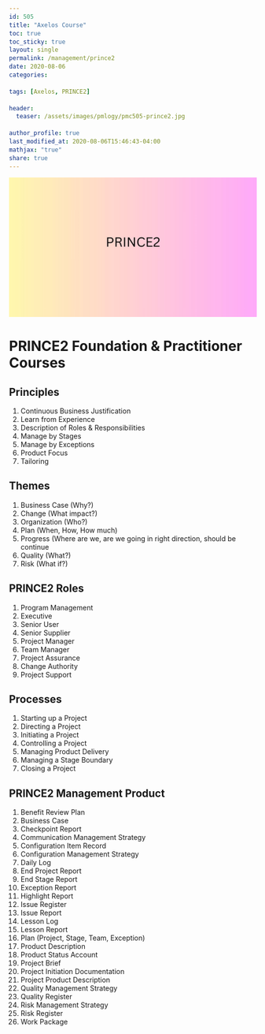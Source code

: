 ```yaml
---
id: 505    
title: "Axelos Course"
toc: true
toc_sticky: true
layout: single
permalink: /management/prince2
date: 2020-08-06
categories:

tags: [Axelos, PRINCE2]

header:
  teaser: /assets/images/pmlogy/pmc505-prince2.jpg
  
author_profile: true
last_modified_at: 2020-08-06T15:46:43-04:00
mathjax: "true"
share: true
---
```


![PRINCE2](/assets/images/pmlogy/pmc505-prince2.jpg)

# PRINCE2 Foundation & Practitioner Courses

## Principles
1. Continuous Business Justification
1. Learn from Experience
1. Description of Roles & Responsibilities
1. Manage by Stages
1. Manage by Exceptions
1. Product Focus
1. Tailoring

## Themes
1. Business Case (Why?)
1. Change (What impact?)
1. Organization (Who?)
1. Plan (When, How, How much)
1. Progress (Where are we, are we going in right direction, should be continue
1. Quality (What?)
1. Risk (What if?)

## PRINCE2 Roles
1. Program Management
1. Executive
1. Senior User
1. Senior Supplier
1. Project Manager
1. Team Manager
1. Project Assurance
1. Change Authority
1. Project Support

## Processes
1. Starting up a Project
1. Directing a Project
1. Initiating a Project
1. Controlling a Project
1. Managing Product Delivery
1. Managing a Stage Boundary
1. Closing a Project

## PRINCE2 Management Product
1. Benefit Review Plan
1. Business Case
1. Checkpoint Report
1. Communication Management Strategy
1. Configuration Item Record
1. Configuration Management Strategy
1. Daily Log
1. End Project Report
1. End Stage Report
1. Exception Report
1. Highlight Report
1. Issue Register
1. Issue Report
1. Lesson Log
1. Lesson Report
1. Plan (Project, Stage, Team, Exception)
1. Product Description
1. Product Status Account
1. Project Brief
1. Project Initiation Documentation
1. Project Product Description
1. Quality Management Strategy
1. Quality Register
1. Risk Management Strategy
1. Risk Register
1. Work Package